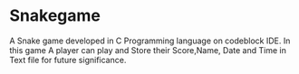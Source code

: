 # Snakegame
A Snake game developed in C Programming language on codeblock IDE. 
In this game A player can play and Store their Score,Name, Date and Time in Text file for future significance.

